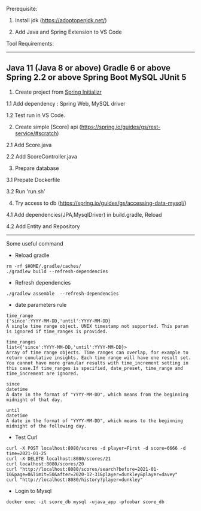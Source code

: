 Prerequisite:

1. Install jdk (https://adoptopenjdk.net/)

2. Add Java and Spring Extension to VS Code

Tool Requirements:

----------
Java 11 (Java 8 or above)
Gradle 6 or above
Spring 2.2 or above
Spring Boot
MySQL
JUnit 5
----------

1. Create project from [Spring Initializr](https://start.spring.io/)
    
  1.1 Add dependency : Spring Web, MySQL driver

  1.2 Test run in VS Code.

2. Create simple [Score] api (https://spring.io/guides/gs/rest-service/#scratch)

  2.1 Add Score.java

  2.2 Add ScoreController.java

3. Prepare database

  3.1 Prepate Dockerfile

  3.2 Run 'run.sh'

4. Try access to db (https://spring.io/guides/gs/accessing-data-mysql/)

  4.1 Add dependencies(JPA,MysqlDriver) in build.gradle, Reload

  4.2 Add Entity and Repository

----------

Some useful command

- Reload gradle

```
rm -rf $HOME/.gradle/caches/
./gradlew build --refresh-dependencies
```

- Refresh dependencies

```
./gradlew assemble  --refresh-dependencies
```

- date parameters rule

```
time_range
{'since':YYYY-MM-DD,'until':YYYY-MM-DD}
A single time range object. UNIX timestamp not supported. This param is ignored if time_ranges is provided.

time_ranges
list<{'since':YYYY-MM-DD,'until':YYYY-MM-DD}>
Array of time range objects. Time ranges can overlap, for example to return cumulative insights. Each time range will have one result set. You cannot have more granular results with time_increment setting in this case.If time_ranges is specified, date_preset, time_range and time_increment are ignored.

since
datetime
A date in the format of "YYYY-MM-DD", which means from the beginning midnight of that day.

until
datetime
A date in the format of "YYYY-MM-DD", which means to the beginning midnight of the following day.
```

- Test Curl 

```
curl -X POST localhost:8080/scores -d player=First -d score=6666 -d time=2021-01-25
curl -X DELETE localhost:8080/scores/21
curl localhost:8080/scores/20
curl "http://localhost:8080/scores/search?before=2021-01-10&page=0&limit=50&after=2020-12-31&player=dunkley&player=davey"
curl "http://localhost:8080/history?player=dunkley"
```

- Login to Mysql

```
docker exec -it score_db mysql -ujava_app -pfoobar score_db
```